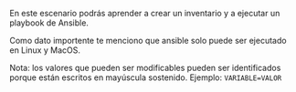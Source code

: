 En este escenario podrás aprender a crear un inventario y a ejecutar un playbook de Ansible.

Como dato importente te menciono que ansible solo puede ser ejecutado en Linux y MacOS.

Nota: los valores que pueden ser modificables pueden ser identificados porque están escritos en mayúscula sostenido. Ejemplo: `VARIABLE=VALOR`